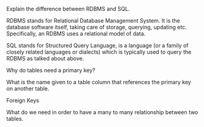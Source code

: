Explain the difference between RDBMS and SQL.

RDBMS stands for Relational Database Management System.
It is the database software itself, taking care of storage, querying, updating etc. Specifically, an RDBMS uses a relational model of data.

SQL stands for Structured Query Language, is a language (or a family of closely related languages or dialects) which is typically used to query the RDBMS as talked about above. 



Why do tables need a primary key?




What is the name given to a table column that references the primary key on another table.

 Foreign Keys





What do we need in order to have a many to many relationship between two tables.